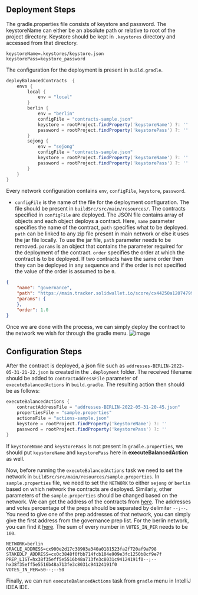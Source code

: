 ## Deployment Steps
The gradle.properties file consists of keystore and password. The keystoreName can either be an absolute path or 
relative to root of the project directory. Keystore should be kept in `.keystores` directory and accessed from that 
directory. 

```properties
keystoreName=.keystores/keystore.json
keystorePass=keystore_password
```

The configuration for the deployment is present in `build.gradle`.

```gradle
deployBalancedContracts  {
    envs {
        local {
            env = "local"
        }
        berlin {
            env = "berlin"
            configFile = "contracts-sample.json"
            keystore = rootProject.findProperty('keystoreName') ?: ''
            password = rootProject.findProperty('keystorePass') ?: ''
        }
        sejong {
            env = "sejong"
            configFile = "contracts-sample.json"
            keystore = rootProject.findProperty('keystoreName') ?: ''
            password = rootProject.findProperty('keystorePass') ?: ''
        }
    }
}
```

Every network configuration contains `env`, `configFile`, `keystore`, `password`. 
* `configFile` is the name of the file for the deployment configuration. The file should be present in 
`buildSrc/src/main/resources/`. The contracts specified in `configFile` are deployed. The JSON file contains array of 
objects and each object deploys a contract. 
Here, `name` parameter specifies the name of the contract, `path` specifies what to be deployed. `path` can be linked to 
any zip file present in main network or else it uses the jar file locally. To use the jar file, `path` parameter needs
to be removed.  `params` is an object that contains the parameter required for the deployment of the contract. `order` 
specifies the order at which the contract is to be deployed. If two contracts have the same order then they can be 
deployed in any sequence and if the order is not specified the value of the order is assumed to be `0`.

```json
{
    "name": "governance",
    "path": "https://main.tracker.solidwallet.io/score/cx44250a12074799e26fdeee75648ae47e2cc84219_23.zip",
    "params": {
    },
    "order": 1.0
}
```

Once we are done with the process, we can simply deploy the contract to the network we wish for through the gradle menu. 
![image](https://user-images.githubusercontent.com/98825512/171312243-d43abffa-216f-4737-9a43-0dc2ef319599.png)



## Configuration Steps

After the contract is deployed, a json file such as `addresses-BERLIN-2022-05-31-21-22.json` is created in the 
`.deployment` folder.  The received filename should be added to `contractAddressFile` parameter of 
`executeBalancedActions` in `build.gradle`. The resulting action then should be as follows:

```gradle
executeBalancedActions {
    contractAddressFile = "addresses-BERLIN-2022-05-31-20-45.json"
    propertiesFile = "sample.properties"
    actionsFile = "actions-sample.json"
    keystore = rootProject.findProperty('keystoreName') ?: ''
    password = rootProject.findProperty('keystorePass') ?: ''
}
```
If `keystoreName` and `keystorePass` is not present in `gradle.properties`, we should put `keystoreName` and 
`keystorePass` here in **executeBalancedAction** as well. 

Now, before running the `executeBalancedActions` task we need to set the network in 
`buildSrc/src/main/resources/sample.properties`. In `sample.properties` file, we need to set the `NETWORK` to either 
`sejong` or `berlin` based on which network the contracts are deployed. Similarly, other parameters of the 
`sample.properties` should be changed based on the network. We can get the address of the contracts from 
[here](https://github.com/balancednetwork/balanced-java-contracts/wiki/Contract-Addresses). The addresses and votes 
percentage of the preps should be separated by delimiter `--;--`. You need to give one of the  prep addresses of that 
network,  you can simply give the first address from the governance prep list. For the berlin network, you can find it 
[here](http://berlin.tracker.solidwallet.io/governance). The sum of every number in `VOTES_IN_PER` needs to be `100`.

```properties
NETWORK=berlin
ORACLE_ADDRESS=cx900e2d17c38903a340a0181523fa2f720af9a798
STAKEDLP_ADDRESS=cx0c3848f0fbb714fcb104e909e3fc1250b8cf9e7f
PREP_LIST=hx38f35eff5e5516b48a713fe3c8031c94124191f0--;--hx38f35eff5e5516b48a713fe3c8031c94124191f0
VOTES_IN_PER=50--;--50
```

Finally, we can run `executeBalancedActions` task from `gradle` menu in IntelliJ IDEA IDE.
